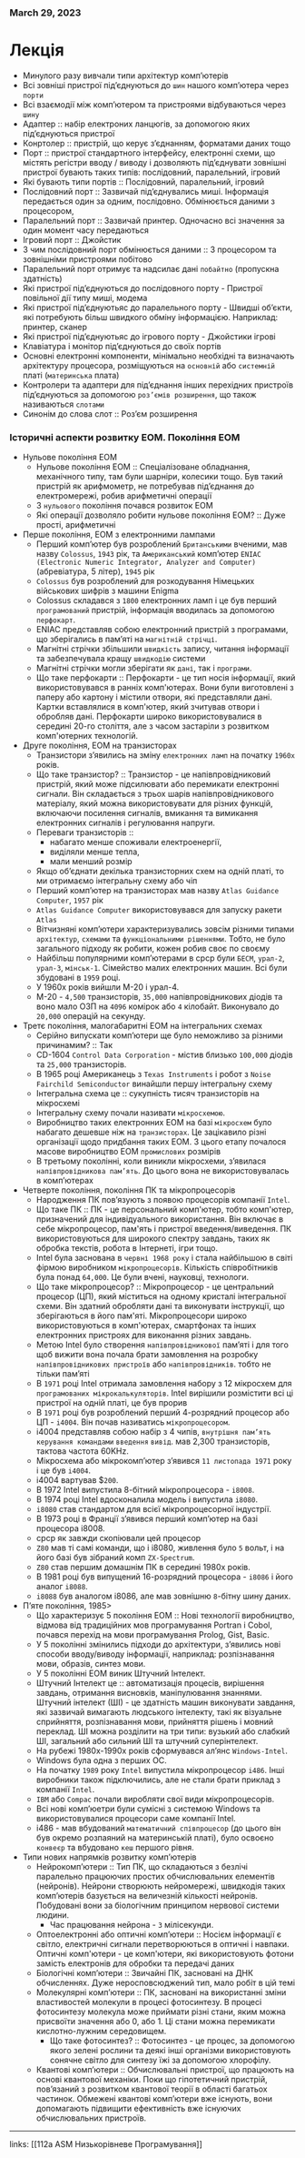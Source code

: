 
### March 29, 2023

# Лекція

- Минулого разу вивчали типи архітектур комп’ютерів
- Всі зовніші пристрої під’єднуються до `шин` нашого комп’ютера через `порти`
- Всі взаємодії між комп’ютером та пристроями відбуваються через `шину`
- Адаптер :: набір електроних ланцюгів, за допомогою яких під’єднуються пристрої
- Конртолер :: пристрій, що керує з’єднанням, форматами даних тощо
- Порт :: пристрої стандартного інтерфейсу, електронні схеми, що містять регістри вводу / виводу і дозволяють під’єднувати зовнішні пристрої бувають таких типів: послідовний, паралельний, ігровий
- Які бувають типи портів :: Послідовний, паралельний, ігровий
- Послідовний порт :: Зазвичай під’єднувались миші. Інформація передається один за одним, послідовно. Обмінюється даними з процесором,
- Паралельний порт :: Зазвичай принтер. Одночасно всі значення за один момент часу передаються
- Ігровий порт :: Джойстик
- З чим послідовний порт обмінюється даними :: З процесором та зовнішніми пристроями побітово
- Паралельний порт отримує та надсилає дані `побайтно` (пропускна здатність)
- Які пристрої під’єднуються до послідовного порту - Пристрої повільної дії типу миші, модема
- Які пристрої під’єднуютьяс до паралельного порту - Швидші об’єкти, які потребують більш швидкого обміну інформацією. Наприклад: принтер, сканер
- Які пристрої під’єднуютьяс до ігрового порту - Джойстики ігрові
- Клавіатура і монітор під’єднуються до своїх портів
- Основні електронні компоненти, мінімально необхідні та визначають архітектуру процесора, розміщуються на `основній` або `системній` платі (`материнська` плата)
- Контролери та адаптери для під’єднання інших перехідних пристроїв під’єднуються за допомогою `роз’ємів розширення`, що також називаються `слотами`
- Синонім до слова слот :: Роз’єм розширення

### Історичні аспекти розвитку ЕОМ. Покоління ЕОМ

- Нульове покоління ЕОМ
    - Нульове покоління ЕОМ :: Спеціалізоване обладнання, механічного типу, там були шарніри, колесики тощо. Був такий пристрій як арифмометр, не потребував під’єднання до електромережі, робив арифметичні операції
    - З `нульового` покоління почався розвиток ЕОМ
    - Які операції дозволяло робити нульове покоління ЕОМ? :: Дуже прості, арифметичні
- Перше покоління, ЕОМ з електронними лампами
    - Перший комп’ютер був розроблений `Британськими` вченими, мав назву `Colossus`, `1943` рік, та `Американський` комп’ютер `ENIAC (Electronic Numeric Integrator, Analyzer and Computer)` (абревіатура, 5 літер), `1945` рік
    - `Colossus` був розроблений для розкодування Німецьких військових шифрів з машини Enigma
    - Colossus складався з `1800` електронних ламп і це був перший `програмований` пристрій, інформація вводилась за допомогою `перфокарт`.
    - ENIAC представляв собою електронний пристрій з програмами, що зберігались в пам’яті на `магнітній стрічці`.
    - Магнітні стрічки збільшили `швидкість` запису, читання інформації та забезпечувала кращу `швидкодію` системи
    - Магнітні стрічки могли зберігати як `дані`, так і `програми`.
    - Що таке перфокарти :: Перфокарти - це тип носія інформації, який використовувався в ранніх комп'ютерах. Вони були виготовлені з паперу або картону і містили отвори, які представляли дані. Картки вставлялися в комп'ютер, який зчитував отвори і обробляв дані. Перфокарти широко використовувалися в середині 20-го століття, але з часом застаріли з розвитком комп'ютерних технологій.
- Друге покоління, ЕОМ на транзисторах
    - Транзистори з’явились на зміну `електронних ламп` на початку `1960х` років.
    - Що таке транзистор? :: Транзистор - це напівпровідниковий пристрій, який може підсилювати або перемикати електронні сигнали. Він складається з трьох шарів напівпровідникового матеріалу, який можна використовувати для різних функцій, включаючи посилення сигналів, вмикання та вимикання електронних сигналів і регулювання напруги.
    - Переваги транзисторів ::
        - набагато менше споживали електроенергії,
        - виділяли менше тепла,
        - мали менший розмір
    - Якщо об’єднати декілька транзисторних схем на одній платі, то ми отримаємо інтегральну схему або чіп
    - Перший комп’ютер на транзисторах мав назву `Atlas Guidance Computer`, `1957` рік
    - `Atlas Guidance Computer` використовувався для запуску ракети `Atlas`
    - Вітчизняні комп’ютери характеризувались зовсім різними типами `архітектур`, `схемами` та `функціональними рішеннями`. Тобто, не було загального підходу як робити, кожен робив своє по своєму
    - Найбільш популярними комп’ютерами в срср були `БЕСМ`, `урал-2`, `урал-3`, `мінськ-1`. Сімейство малих електронних машин. Всі були збудовані в `1959` році.
    - У 1960х років вийшли М-20 і урал-4.
    - М-20 - `4,500` транзисторів, `35,000` напівпровідникових діодів та воно мало ОЗП на `4096` комірок або `4` кілобайт. Виконувало до `20,000` операцій на секунду.
- Третє покоління, малогабаритні ЕОМ на інтегральних схемах
    - Серійно випускати комп’ютери ще було неможливо за різними причинамим? :: Так
    - CD-1604 `Control Data Corporation` - містив близько `100,000` діодів та `25,000` транзисторів.
    - В 1965 році Американець з `Texas Instruments` і робот з `Noise Fairchild Semiconductor` винайшли першу інтегральну схему
    - Інтегральна схема це :: сукупність тисяч транзисторів на мікросхемі
    - Інтегральну схему почали називати `мікросхемою`.
    - Виробництво таких електронних ЕОМ на базі `мікросхем` було набагато дешевше ніж на `транзисторах`. Це зацікавило різні організації щодо придбання таких ЕОМ. З цього етапу почалося масове виробництво ЕОМ `промислових` розмірів
    - В третьому поколінні, коли виникли мікросхеми, з’явилася `напівпровідникова пам’ять`. До цього вона не використовувалась в комп’ютерах
- Четверте покоління, покоління ПК та мікропроцесорів
    - Народження ПК пов’язують з появою процесорів компанії `Intel`.
    - Що таке ПК :: ПК - це персональний комп'ютер, тобто комп'ютер, призначений для індивідуального використання. Він включає в себе мікропроцесор, пам'ять і пристрої введення/виведення. ПК використовуються для широкого спектру завдань, таких як обробка текстів, робота в Інтернеті, ігри тощо.
    - Intel була заснована в `червні 1968 року` і стала найбільшою в світі фірмою виробником `мікропроцесорів`. Кількість співробітників була понад `64,000`. Це були вчені, науковці, технологи.
    - Що таке мікропроцесор? :: Мікропроцесор - це центральний процесор (ЦП), який міститься на одному кристалі інтегральної схеми. Він здатний обробляти дані та виконувати інструкції, що зберігаються в його пам'яті. Мікропроцесори широко використовуються в комп'ютерах, смартфонах та інших електронних пристроях для виконання різних завдань.
    - Метою Intel було створення `напівпровідникової` пам’яті і для того щоб вижити вона почала брати замовлення на розробку `напівпровідникових пристроїв` або `напівпровідників`. тобто не тільки пам’яті
    - В `1971` році Intel отримала замовлення набору з 12 мікросхем для `програмованих мікрокалькуляторів`. Intel вирішили розмістити всі ці пристрої на одній платі, це був прорив
    - В `1971` році був розроблений перший 4-розрядний процесор або ЦП - `i4004`. Він почав називатись `мікропроцесором`.
    - i4004 представляв собою набір з 4 чипів, `внутрішня пам’ять` `керування командами` `введення` `вивід`. мав 2,300 транзисторів, тактова частота 60KHz.
    - Мікросхема або мікрокомп’ютер з’явився `11 листопада 1971` року і це був `i4004`.
    - i4004 вартував $`200`.
    - В 1972 Intel випустила 8-бітний мікропроцесора - `i8008`.
    - В 1974 році Intel вдосконалила модель і випустила `i8080`.
    - `i8080` став стандартом для всієї мікропроцесорної індустрії.
    - В 1973 році в Франції з’явився перший комп’ютер на базі процесора i8008.
    - срср як завжди скопіювали цей процесор
    - `Z80` мав ті самі команди, що і i8080, живлення було `5` вольт, і на його базі був зібраний комп `ZX-Spectrum`.
    - `Z80` став першим домашнім ПК в середині 1980х років.
    - В 1981 році був випущений 16-розрядний процесора - `i8086` і його аналог `i8088`.
    - `i8088` був аналогом i8086, але мав зовнішню `8`-бітну шину даних.
- П’яте покоління, 1985>
    - Що характеризує 5 покоління ЕОМ :: Нові технології виробництво, відмова від традиційних мов програмування Portran i Cobol, почався перехід на мови програмування Prolog, Gist, Basic.
    - У 5 поколінні змінились підходи до архітектури, з’явились нові способи вводу/виводу інформації, наприклад: розпізнавання мови, образів, синтез мови.
    - У 5 поколінні ЕОМ виник Штучний Інтелект.
    - Штучний Інтелект це :: автоматизація процесів, вирішення завдань, отримання висновків, маніпулювання знаннями. Штучний інтелект (ШІ) - це здатність машин виконувати завдання, які зазвичай вимагають людського інтелекту, такі як візуальне сприйняття, розпізнавання мови, прийняття рішень і мовний переклад. ШІ можна розділити на три типи: вузький або слабкий ШІ, загальний або сильний ШІ та штучний суперінтелект.
    - На рубежі 1980х-1990х років сформувався ал’янс `Windows-Intel`.
    - Windows була одна з перших ОС.
    - На початку `1989` року `Intel` випустила мікропроцесор `i486`. Інші виробники також підключились, але не стали брати приклад з компанії `Intel`.
    - `IBM` або `Compac` почали виробляти свої види мікропроцесорів.
    - Всі нові комп’юетри були сумісні з системою Windows та використовувалися процесори саме компанії Intel.
    - i486 - мав вбудований `математичний співпроцесор` (до цього він був окремо розпаяний на материнській платі), було освоєно `конвеєр` та вбудовано `кеш` першого рівня.
- Типи нових напрямків розвитку комп’ютерів
    - Нейрокомп’ютери :: Тип ПК, що складаються з безлічі паралельно працюючих простих обчислювальних елементів (нейронів). Нейрони створюють нейромережі, швидкодія таких комп’ютерів базується на величезній кількості нейронів. Побудовані вони за біологічним принципом нервової системи людини.
        - Час працювання нейрона - `3` мілісекунди.
    - Оптоелектронні або оптичні комп’ютери :: Носієм інформації є світло, електричні сигнали перетворюються в оптичні і навпаки. Оптичні комп'ютери - це комп'ютери, які використовують фотони замість електронів для обробки та передачі даних
    - Біологічні комп’ютери :: Звичайні ПК, засновані на ДНК обчисленнях. Дуже неросповсюджений тип, мало робіт в цій темі
    - Молекулярні комп’ютери :: ПК, засновані на використанні зміни властивостей молекули в процесі фотосинтезу. В процесі фотосинтезу молекула може приймати різні стани, яким можна присвоїти значення або 0, або 1. Ці стани можна перемикати кислотно-лужним середовищем.
        - Що таке фотосинтез? :: Фотосинтез - це процес, за допомогою якого зелені рослини та деякі інші організми використовують сонячне світло для синтезу їжі за допомогою хлорофілу.
    - Квантові комп’ютери :: Обчислювальні пристрої, що працюють на основі квантової механіки. Поки що гіпотетичний пристрій, пов’язаний з розвитком квантової теорії в області багатьох частинок. Обмежені квантові комп’ютери вже існують, вони допомагають підвищити ефективність вже існуючих обчислювальних пристроїв.



---

links: [[112a ASM Низькорівневе Програмування]]

